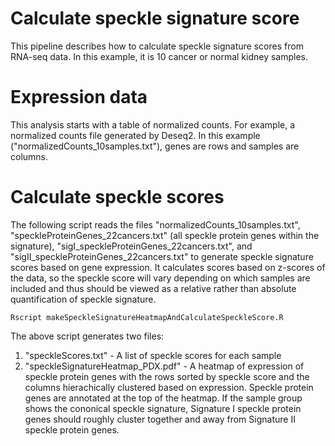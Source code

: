 # Calculate speckle signature score
This pipeline describes how to calculate speckle signature scores from RNA-seq data. In this example, it is 10 cancer or normal kidney samples.

# Expression data
This analysis starts with a table of normalized counts. For example, a normalized counts file generated by Deseq2. In this example ("normalizedCounts_10samples.txt"), genes are rows and samples are columns.

# Calculate speckle scores
The following script reads the files "normalizedCounts_10samples.txt", "speckleProteinGenes_22cancers.txt" (all speckle protein genes within the signature), "sigI_speckleProteinGenes_22cancers.txt", and "sigII_speckleProteinGenes_22cancers.txt" to generate speckle signature scores based on gene expression. It calculates scores based on z-scores of the data, so the speckle score will vary depending on which samples are included and thus should be viewed as a relative rather than absolute quantification of speckle signature. 

```Rscript makeSpeckleSignatureHeatmapAndCalculateSpeckleScore.R```

The above script generates two files:
1. "speckleScores.txt" - A list of speckle scores for each sample
2. "speckleSignatureHeatmap_PDX.pdf" - A heatmap of expression of speckle protein genes with the rows sorted by speckle score and the columns hierachically clustered based on expression. Speckle protein genes are annotated at the top of the heatmap. If the sample group shows the cononical speckle signature, Signature I speckle protein genes should roughly cluster together and away from Signature II speckle protein genes.








